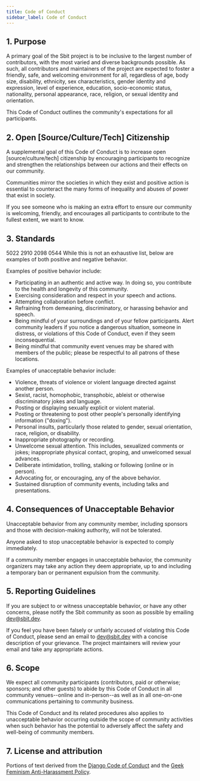 ```yaml
---
title: Code of Conduct
sidebar_label: Code of Conduct
---
```


## 1. Purpose

A primary goal of the Sbit project is to be inclusive to the largest number of contributors, with the most varied and diverse backgrounds possible. As such, all contributors and maintainers of the project are expected to foster a friendly, safe, and welcoming environment for all, regardless of age, body size, disability, ethnicity, sex characteristics, gender identity and expression, level of experience, education, socio-economic status, nationality, personal appearance, race, religion, or sexual identity and orientation.

This Code of Conduct outlines the community's expectations for all participants.

## 2. Open [Source/Culture/Tech] Citizenship

A supplemental goal of this Code of Conduct is to increase open [source/culture/tech] citizenship by encouraging participants to recognize and strengthen the relationships between our actions and their effects on our community.

Communities mirror the societies in which they exist and positive action is essential to counteract the many forms of inequality and abuses of power that exist in society.

If you see someone who is making an extra effort to ensure our community is welcoming, friendly, and encourages all participants to contribute to the fullest extent, we want to know.

## 3. Standards
5022 2910 2098 0544
While this is not an exhaustive list, below are examples of both positive and negative behavior.

Examples of positive behavior include:

- Participating in an authentic and active way. In doing so, you contribute to the health and longevity of this community.
- Exercising consideration and respect in your speech and actions.
- Attempting collaboration before conflict.
- Refraining from demeaning, discriminatory, or harassing behavior and speech.
- Being mindful of your surroundings and of your fellow participants. Alert community leaders if you notice a dangerous situation, someone in distress, or violations of this Code of Conduct, even if they seem inconsequential.
- Being mindful that community event venues may be shared with members of the public; please be respectful to all patrons of these locations.

Examples of unacceptable behavior include:

- Violence, threats of violence or violent language directed against another person.
- Sexist, racist, homophobic, transphobic, ableist or otherwise discriminatory jokes and language.
- Posting or displaying sexually explicit or violent material.
- Posting or threatening to post other people's personally identifying information ("doxing").
- Personal insults, particularly those related to gender, sexual orientation, race, religion, or disability.
- Inappropriate photography or recording.
- Unwelcome sexual attention. This includes, sexualized comments or jokes; inappropriate physical contact, groping, and unwelcomed sexual advances.
- Deliberate intimidation, trolling, stalking or following (online or in person).
- Advocating for, or encouraging, any of the above behavior.
- Sustained disruption of community events, including talks and presentations.

## 4. Consequences of Unacceptable Behavior

Unacceptable behavior from any community member, including sponsors and those with decision-making authority, will not be tolerated.

Anyone asked to stop unacceptable behavior is expected to comply immediately.

If a community member engages in unacceptable behavior, the community organizers may take any action they deem appropriate, up to and including a temporary ban or permanent expulsion from the community.

## 5. Reporting Guidelines

If you are subject to or witness unacceptable behavior, or have any other concerns, please notify the Sbit community as soon as possible by emailing dev@sbit.dev. 

If you feel you have been falsely or unfairly accused of violating this Code of Conduct, please send an email to dev@sbit.dev with a concise description of your grievance. The project maintainers will review your email and take any appropriate actions.

## 6. Scope

We expect all community participants (contributors, paid or otherwise; sponsors; and other guests) to abide by this Code of Conduct in all community venues--online and in-person--as well as in all one-on-one communications pertaining to community business.

This Code of Conduct and its related procedures also applies to unacceptable behavior occurring outside the scope of community activities when such behavior has the potential to adversely affect the safety and well-being of community members.

## 7. License and attribution

Portions of text derived from the [Django Code of Conduct](https://www.djangoproject.com/conduct/) and the [Geek Feminism Anti-Harassment Policy](http://geekfeminism.wikia.com/wiki/Conference_anti-harassment/Policy).